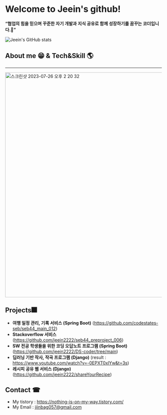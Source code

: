 # Welcome to Jeein's github!

**“협업의 힘을 믿으며 꾸준한 자기 개발과 지식 공유로 함께 성장하기를 꿈꾸는 코더입니다.🌟”** 

![Jeein's GitHub stats](https://github-readme-stats.vercel.app/api?username=jeein2222&show_icons=true&theme=radical)

## About me 😁 &  Tech&Skill 🌎
_______
<img width="725" alt="스크린샷 2023-07-26 오후 2 20 32" src="https://github.com/jeein2222/jeein2222/assets/96341808/16999630-f294-4f23-bc86-8b4de932f6c0">


## Projects🎆 
- **여행 일정 관리, 기록 서비스 (Spring Boot)** (https://github.com/codestates-seb/seb44_main_012)
- **Stackoverflow 서비스** (https://github.com/jeein2222/seb44_preproject_006)
- **SW 전공 학생들을 위한 코딩 오답노트 프로그램 (Spring Boot)** (https://github.com/jeein2222/DS-coder/tree/main)
- **딥러닝 기반 작사, 작곡 프로그램 (Django)** (result : https://www.youtube.com/watch?v=-0EPXT0xlYw&t=3s)
- **레시피 공유 웹 서비스 (Django)** (https://github.com/jeein2222/shareYourRecipe)

## Contact ☎
- My tistory : https://nothing-is-on-my-way.tistory.com/
- My Email : jiinbag057@gmail.com
